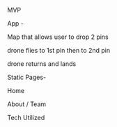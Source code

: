 MVP

App -

Map that allows user to drop 2 pins

drone flies to 1st pin then to 2nd pin

drone returns and lands



Static Pages-

Home

About / Team

Tech Utilized
